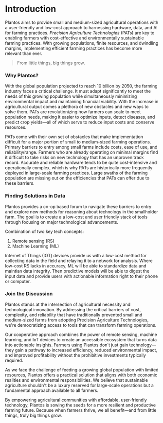 #  Introduction 
Plantos aims to provide small and medium-sized agricultural operations with a user-friendly and low-cost approach to harnessing hardware, data, and AI for farming practices. _Precision Agriculture Technologies_ (PATs) are key to enabling farmers with cost-effective and environmentally sustainable farming practices. With growing populations, finite resources, and dwindling margins, implementing efficient farming practices has become more relevant than ever.

>From little things, big things grow.


### Why Plantos?
With the global population projected to reach 10 billion by 2050, the farming industry faces a critical challenge. It must adapt significantly to meet the needs of this growing population while simultaneously minimizing environmental impact and maintaining financial viability. With the increase in agricultural output comes a plethora of new obstacles and new ways to solve them. PATs are revolutionizing how farmers can scale to meet population needs, making it easier to optimize inputs, detect diseases, and predict crop yields—all of which serve to reduce input costs and conserve resources.

PATs come with their own set of obstacles that make implementation difficult for a major portion of small to medium-sized farming operations. Primary barriers to entry among small farms include costs, ease of use, and reliability/range. Farmers who are already operating on minimal margins find it difficult to take risks on new technology that has an unproven track record. Accurate and reliable hardware tends to be quite cost-intensive and operationally complex, which is why PATs are historically more frequently deployed in large-scale farming practices. Large swaths of the farming population are missing out on the efficiencies that PATs can offer due to these barriers.

### Finding Solutions in Data
Plantos provides a co-op based forum to navigate these barriers to entry and explore new methods for reasoning about technology in the smallholder farm. The goal is to create a a low-cost and user friendly stack of tools through focusing on major technological advancements.

Combination of two key tech concepts:
1. Remote sensing (RS)
2. Machine Learning (ML)

Internet of Things (IOT) devices provide us with a low-cost method for collecting data in the field and relaying it to a network for analysis. Where low-cost RS lacks in accuracy, ML will be able to standardize data and maintian data integrity. Then predictive models will be able to digest the input data and provide users with actionable information right to their phone or computer.

### Join the Discussion
Plantos stands at the intersection of agricultural necessity and technological innovation. By addressing the critical barriers of cost, complexity, and reliability that have traditionally prevented small and medium-sized farms from adopting Precision Agriculture Technologies, we're democratizing access to tools that can transform farming operations.

Our cooperative approach combines the power of remote sensing, machine learning, and IoT devices to create an accessible ecosystem that turns data into actionable insights. Farmers using Plantos don't just gain technology—they gain a pathway to increased efficiency, reduced environmental impact, and improved profitability without the prohibitive investments typically required.

As we face the challenge of feeding a growing global population with limited resources, Plantos offers a practical solution that aligns with both economic realities and environmental responsibilities. We believe that sustainable agriculture shouldn't be a luxury reserved for large-scale operations but a fundamental approach available to all farmers.

By empowering agricultural communities with affordable, user-friendly technology, Plantos is sowing the seeds for a more resilient and productive farming future. Because when farmers thrive, we all benefit—and from little things, truly big things grow.
